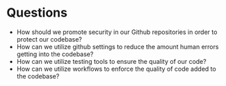 # Questions

- How should we promote security in our Github repositories in order to protect our codebase?
- How can we utilize github settings to reduce the amount human errors getting into the codebase?
- How can we utilize testing tools to ensure the quality of our code?
- How can we utilize workflows to enforce the quality of code added to the codebase?
